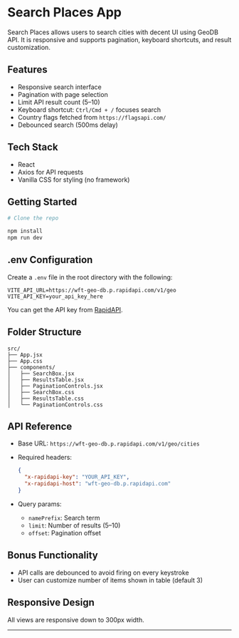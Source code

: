 # Search Places App

Search Places allows users to search cities with decent UI using GeoDB API. It is responsive and supports pagination, keyboard shortcuts, and result customization.

## Features

- Responsive search interface
- Pagination with page selection
- Limit API result count (5–10)
- Keyboard shortcut: `Ctrl/Cmd + /` focuses search
- Country flags fetched from `https://flagsapi.com/`
- Debounced search (500ms delay)

## Tech Stack

- React
- Axios for API requests
- Vanilla CSS for styling (no framework)

## Getting Started

```bash
# Clone the repo

npm install
npm run dev
```

## .env Configuration

Create a `.env` file in the root directory with the following:

```env
VITE_API_URL=https://wft-geo-db.p.rapidapi.com/v1/geo
VITE_API_KEY=your_api_key_here
```

You can get the API key from [RapidAPI](https://rapidapi.com/wirefreethought/api/geodb-cities).

## Folder Structure

```text
src/
├── App.jsx
├── App.css
├── components/
│   ├── SearchBox.jsx
│   ├── ResultsTable.jsx
│   ├── PaginationControls.jsx
│   ├── SearchBox.css
│   ├── ResultsTable.css
│   └── PaginationControls.css
```

## API Reference

- Base URL: `https://wft-geo-db.p.rapidapi.com/v1/geo/cities`
- Required headers:

  ```json
  {
    "x-rapidapi-key": "YOUR_API_KEY",
    "x-rapidapi-host": "wft-geo-db.p.rapidapi.com"
  }
  ```

- Query params:
  - `namePrefix`: Search term
  - `limit`: Number of results (5–10)
  - `offset`: Pagination offset

## Bonus Functionality

- API calls are debounced to avoid firing on every keystroke
- User can customize number of items shown in table (default 3)

## Responsive Design

All views are responsive down to 300px width.

---
